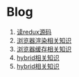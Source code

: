 <h1>Blog</h1>
<ol>
    <li><a href="https://github.com/beiciye/blog/issues/1">读redux源码</a></li>
    <li><a href="https://github.com/beiciye/blog/issues/2">浏览器渲染相关知识</a></li>
    <li><a href="https://github.com/beiciye/blog/issues/3">浏览器缓存相关知识</a></li>
    <li><a href="https://github.com/beiciye/blog/issues/4">hybrid相关知识</a></li>
    <li><a href="https://github.com/beiciye/blog/issues/6">hybrid相关知识</a></li>
</ol>
